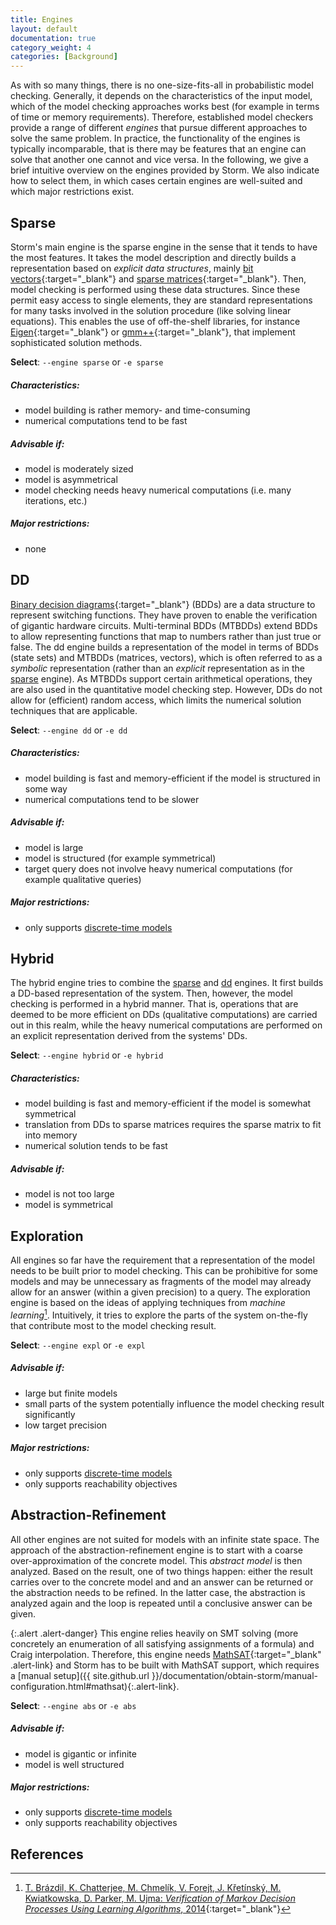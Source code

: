 ```yaml
---
title: Engines
layout: default
documentation: true
category_weight: 4
categories: [Background]
---
```


As with so many things, there is no one-size-fits-all in probabilistic model checking. Generally, it depends on the characteristics of the input model, which of the model checking approaches works best (for example in terms of time or memory requirements). Therefore, established model checkers provide a range of different *engines* that pursue different approaches to solve the same problem. In practice, the functionality of the engines is typically incomparable, that is there may be features that an engine can solve that another one cannot and vice versa. In the following, we give a brief intuitive overview on the engines provided by Storm. We also indicate how to select them, in which cases certain engines are well-suited and which major restrictions exist.

## Sparse

Storm's main engine is the sparse engine in the sense that it tends to have the most features. It takes the model description and directly builds a representation based on *explicit data structures*, mainly [bit vectors](https://en.wikipedia.org/wiki/Bit_array){:target="_blank"} and [sparse matrices](https://en.wikipedia.org/wiki/Sparse_matrix){:target="_blank"}. Then, model checking is performed using these data structures. Since these permit easy access to single elements, they are standard representations for many tasks involved in the solution procedure (like solving linear equations). This enables the use of off-the-shelf libraries, for instance [Eigen](http://eigen.tuxfamily.org){:target="_blank"} or [gmm++](http://getfem.org/gmm.html){:target="_blank"}, that implement sophisticated solution methods.

**Select**: `--engine sparse` or `-e sparse`

##### **Characteristics**:
- model building is rather memory- and time-consuming
- numerical computations tend to be fast

##### **Advisable if**:
- model is moderately sized
- model is asymmetrical
- model checking needs heavy numerical computations (i.e. many iterations, etc.)

##### **Major restrictions**:
- none

## DD

[Binary decision diagrams](https://en.wikipedia.org/wiki/Binary_decision_diagram){:target="_blank"} (BDDs) are a data structure to represent switching functions. They have proven to enable the verification of gigantic hardware circuits. Multi-terminal BDDs (MTBDDs) extend BDDs to allow representing functions that map to numbers rather than just true or false. The dd engine builds a representation of the model in terms of BDDs (state sets) and MTBDDs (matrices, vectors), which is often referred to as a *symbolic* representation (rather than an *explicit* representation as in the [sparse](#sparse) engine). As MTBDDs support certain arithmetical operations, they are also used in the quantitative model checking step. However, DDs do not allow for (efficient) random access, which limits the numerical solution techniques that are applicable.

**Select**: `--engine dd` or `-e dd`

##### **Characteristics**:
- model building is fast and memory-efficient if the model is structured in some way
- numerical computations tend to be slower

##### **Advisable if**:
- model is large
- model is structured (for example symmetrical)
- target query does not involve heavy numerical computations (for example qualitative queries)

##### **Major restrictions**:
- only supports [discrete-time models](models.html)

## Hybrid

The hybrid engine tries to combine the [sparse](#sparse) and [dd](#dd) engines. It first builds a DD-based representation of the system. Then, however, the model checking is performed in a hybrid manner. That is, operations that are deemed to be more efficient on DDs (qualitative computations) are carried out in this realm, while the heavy numerical computations are performed on an explicit representation derived from the systems' DDs.

**Select**: `--engine hybrid` or `-e hybrid`

##### **Characteristics**:
- model building is fast and memory-efficient if the model is somewhat symmetrical
- translation from DDs to sparse matrices requires the sparse matrix to fit into memory
- numerical solution tends to be fast

##### **Advisable if**:
- model is not too large
- model is symmetrical

## Exploration

All engines so far have the requirement that a representation of the model needs to be built prior to model checking. This can be prohibitive for some models and may be unnecessary as fragments of the model may already allow for an answer (within a given precision) to a query. The exploration engine is based on the ideas of applying techniques from *machine learning*[^1]. Intuitively, it tries to explore the parts of the system on-the-fly that contribute most to the model checking result.

**Select**: `--engine expl` or `-e expl`

##### **Advisable if**:
- large but finite models
- small parts of the system potentially influence the model checking result significantly
- low target precision

##### **Major restrictions**:
- only supports [discrete-time models](models.html)
- only supports reachability objectives

## Abstraction-Refinement

All other engines are not suited for models with an infinite state space. The approach of the abstraction-refinement engine is to start with a coarse over-approximation of the concrete model. This *abstract model* is then analyzed. Based on the result, one of two things happen: either the result carries over to the concrete model and and an answer can be returned or the abstraction needs to be refined. In the latter case, the abstraction is analyzed again and the loop is repeated until a conclusive answer can be given.

{:.alert .alert-danger}
This engine relies heavily on SMT solving (more concretely an enumeration of all satisfying assignments of a formula) and Craig interpolation. Therefore, this engine needs [MathSAT](http://mathsat.fbk.eu/){:target="_blank" .alert-link} and Storm has to be built with MathSAT support, which requires a [manual setup]({{ site.github.url }}/documentation/obtain-storm/manual-configuration.html#mathsat){:.alert-link}.

**Select**: `--engine abs` or `-e abs`

##### **Advisable if**:
- model is gigantic or infinite
- model is well structured

##### **Major restrictions**:
- only supports [discrete-time models](models.html)
- only supports reachability objectives

## References

[^1]: [T. Brázdil, K. Chatterjee, M. Chmelík, V. Forejt, J. Křetínský, M. Kwiatkowska, D. Parker, M. Ujma: *Verification of Markov Decision Processes Using Learning Algorithms*, 2014](https://link.springer.com/chapter/10.1007/978-3-319-11936-6_8){:target="_blank"}
